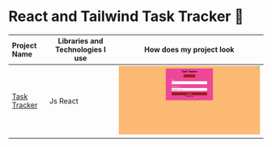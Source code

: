 # React and Tailwind Task Tracker 🚀

  Project Name       |Libraries and Technologies I use     |How does my project look   
:-------------------------|-------------------------|-------------------------
[Task Tracker](https://tasktracker-withreact.netlify.app)| Js React | ![Task Tracker](tasktracker.gif)

